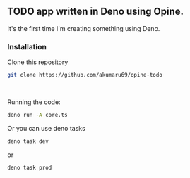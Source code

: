 ## TODO app written in Deno using Opine.


It's the first time I'm creating something using Deno.
<br>

### Installation

Clone this repository

```bash
git clone https://github.com/akumaru69/opine-todo
```

<br>

Running the code:<br>

```bash
deno run -A core.ts
```

Or you can use deno tasks

```bash
deno task dev
```

or

```bash
deno task prod
```
